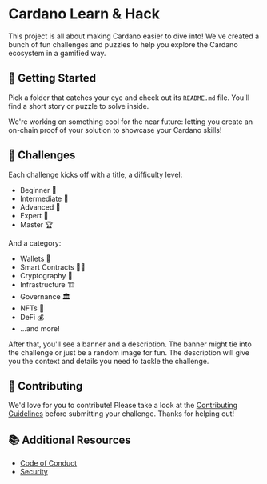 # Cardano Learn & Hack

This project is all about making Cardano easier to dive into! We've created a bunch of fun challenges and puzzles to help you explore the Cardano ecosystem in a gamified way.

## 🚀 Getting Started

Pick a folder that catches your eye and check out its `README.md` file. You'll find a short story or puzzle to solve inside.

We're working on something cool for the near future: letting you create an on-chain proof of your solution to showcase your Cardano skills!

## 🧩 Challenges

Each challenge kicks off with a title, a difficulty level:  
- Beginner 🐣  
- Intermediate 🐢  
- Advanced 🚀  
- Expert 🧠  
- Master 🏆  

And a category:  
- Wallets 👛  
- Smart Contracts 🧑‍💻  
- Cryptography 🔐  
- Infrastructure 🏗️  
- Governance 🏛️  
- NFTs 🎨  
- DeFi 💰  
- ...and more!  

After that, you'll see a banner and a description. The banner might tie into the challenge or just be a random image for fun. The description will give you the context and details you need to tackle the challenge.

## 💙 Contributing

We'd love for you to contribute! Please take a look at the [Contributing Guidelines](CONTRIBUTING.md) before submitting your challenge. Thanks for helping out!

## 📚 Additional Resources

- [Code of Conduct](CODE_OF_CONDUCT.md)  
- [Security](SECURITY.md)  